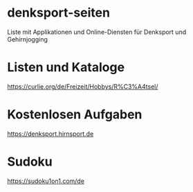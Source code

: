 # denksport-seiten
Liste mit Applikationen und Online-Diensten für Denksport und Gehirnjogging

# Listen und Kataloge
https://curlie.org/de/Freizeit/Hobbys/R%C3%A4tsel/

# Kostenlosen Aufgaben
https://denksport.hirnsport.de

# Sudoku
https://sudoku1on1.com/de
